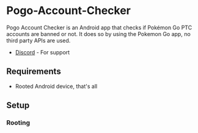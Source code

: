 # Pogo-Account-Checker
Pogo Account Checker is an Android app that checks if Pokémon Go PTC accounts are banned or not. It does so by using the Pokemon Go app, no third party APIs are used.
* [Discord](https://discord.gg/sNv8sPr "Discord") - For support
## Requirements
* Rooted Android device, that's all
## Setup
### Rooting
